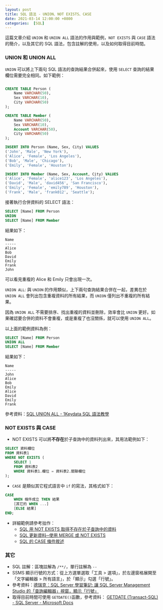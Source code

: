 ```yaml
---
layout: post
title: SQL 語法 - UNION、NOT EXISTS、CASE
date: 2021-03-14 12:00:00 +0800
categories:  [SQL]
--- 
```


這篇文章介紹 `UNION` 和 `UNION ALL` 語法的作用與範例，`NOT EXISTS` 與 `CASE` 語法的簡介，以及其它的 SQL 語法，包含註解的使用，以及如何取得目前時間。

### UNION 和 UNION ALL

`UNION` 可以將上下兩句 SQL 語法的查詢結果合併起來，使用 `SELECT` 查詢的結果欄位需要完全相同。如下範例：

``` sql

CREATE TABLE Person (
    Name VARCHAR(50),
    Sex VARCHAR(10),
    City VARCHAR(50)
);

CREATE TABLE Member (
    Name VARCHAR(50),
    Sex VARCHAR(10),
    Account VARCHAR(50),
    City VARCHAR(50)
);

INSERT INTO Person (Name, Sex, City) VALUES
('John', 'Male', 'New York'),
('Alice', 'Female', 'Los Angeles'),
('Bob', 'Male', 'Chicago'),
('Emily', 'Female', 'Houston');

INSERT INTO Member (Name, Sex, Account, City) VALUES
('Alice', 'Female', 'alice123', 'Los Angeles'),
('David', 'Male', 'david456', 'San Francisco'),
('Emily', 'Female', 'emily789', 'Houston'),
('Frank', 'Male', 'frank012', 'Seattle');
```

接著執行合併資料的 SELECT 語法：

``` sql
SELECT [Name] FROM Person
UNION
SELECT [Name] FROM Member
```

結果如下：

```
Name
-----
Alice
Bob
David
Emily
Frank
John

```

可以看見重複的 Alice 和 Emily 只會出現一次。

`UNION ALL`: 與 `UNION` 的作用類似，上下兩句查詢結果合併在一起，差異在於 `UNION ALL` 會列出包含重複資料的所有結果，而 `UNION` 僅列出不重複的所有結果。

因為 `UNION ALL` 不需要排序、找出重複的資料並刪除，效率會比 `UNION` 更好。如果確認要合併的資料不會重複，或是重複了也沒關係，就可以使用 `UNION ALL`。

以上面的範例資料為例：

``` sql
SELECT [Name] FROM Person
UNION ALL
SELECT [Name] FROM Member
```

結果如下：

```
Name
-----
John
Alice
Bob
Emily
Alice
David
Emily
Frank

```

參考資料：[SQL UNION ALL - 1Keydata SQL 語法教學](https://www.1keydata.com/tw/sql/sqlunionall.html)

### NOT EXISTS 與 CASE

- NOT EXISTS 可以將**不存在**於子查詢中的資料列出來，其用法範例如下：

```sql
SELECT 資料欄位
FROM 資料表1
WHERE NOT EXISTS (
    SELECT 1
    FROM 資料表2
    WHERE 資料表1.欄位 = 資料表2.關聯欄位
);
```

- `CASE` 是類似其它程式語言中 `if` 的寫法，其格式如下：

```sql
CASE
    WHEN 條件成立 THEN 結果
    [其它的 WHEN ...]
    [ELSE 結果]
END;
```
- 詳細範例請參考拙作：
  - [SQL 用 NOT EXISTS 取得不存在於子查詢中的資料](/SQL_Not_Exists/)
  - [SQL 更新資料─使用 MERGE 或 NOT EXISTS](/SQL_Merge_Not_Exists/)
  - [SQL 的 CASE 條件敘述](/SQL_Case/)

### 其它

- SQL 註解：區塊註解為 `/**/`，單行註解為 `--`
- SSMS 顯示行號的方式：從上方選單選取「工具 > 選項」，於左邊窗格展開至「文字編輯器 > 所有語言」，於「顯示」勾選「行號」。
- 參考資料：[德瑞克：SQL Server 學習筆記: 讓 SQL Server Management Studio 的「查詢編輯器」視窗，顯示「行號」](http://sharedderrick.blogspot.com/2008/11/sql-server-management-studio.html)
- 取得目前時間可使用 `GETDATE()`函數，參考資料： [GETDATE (Transact-SQL) - SQL Server - Microsoft Docs](https://docs.microsoft.com/zh-tw/sql/t-sql/functions/getdate-transact-sql?view=sql-server-ver15)
